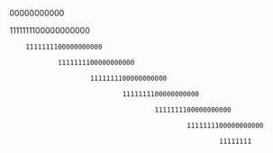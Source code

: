 00000000000

1111111100000000000
        
        1111111100000000000
                
                1111111100000000000
                        
                        1111111100000000000
                                
                                1111111100000000000
                                        
                                        1111111100000000000
                                                
                                                1111111100000000000
                                                        
                                                        11111111